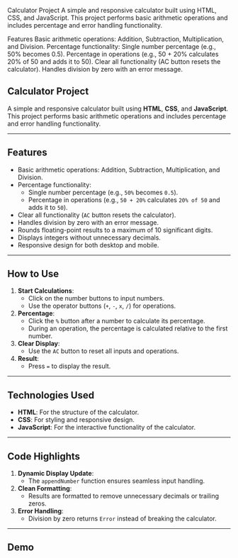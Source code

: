 Calculator Project
A simple and responsive calculator built using HTML, CSS, and JavaScript. This project performs basic arithmetic operations and includes percentage and error handling functionality.

Features
Basic arithmetic operations: Addition, Subtraction, Multiplication, and Division.
Percentage functionality:
Single number percentage (e.g., 50% becomes 0.5).
Percentage in operations (e.g., 50 + 20% calculates 20% of 50 and adds it to 50).
Clear all functionality (AC button resets the calculator).
Handles division by zero with an error message.
## Calculator Project

A simple and responsive calculator built using **HTML**, **CSS**, and **JavaScript**. This project performs basic arithmetic operations and includes percentage and error handling functionality.

---

## Features

- Basic arithmetic operations: Addition, Subtraction, Multiplication, and Division.
- Percentage functionality:
  - Single number percentage (e.g., `50%` becomes `0.5`).
  - Percentage in operations (e.g., `50 + 20%` calculates `20% of 50` and adds it to `50`).
- Clear all functionality (`AC` button resets the calculator).
- Handles division by zero with an error message.
- Rounds floating-point results to a maximum of 10 significant digits.
- Displays integers without unnecessary decimals.
- Responsive design for both desktop and mobile.

---

## How to Use

1. **Start Calculations**: 
   - Click on the number buttons to input numbers.
   - Use the operator buttons (`+`, `-`, `x`, `/`) for operations.
2. **Percentage**:
   - Click the `%` button after a number to calculate its percentage.
   - During an operation, the percentage is calculated relative to the first number.
3. **Clear Display**:
   - Use the `AC` button to reset all inputs and operations.
4. **Result**:
   - Press `=` to display the result.

---

## Technologies Used

- **HTML**: For the structure of the calculator.
- **CSS**: For styling and responsive design.
- **JavaScript**: For the interactive functionality of the calculator.

---

## Code Highlights

1. **Dynamic Display Update**:
   - The `appendNumber` function ensures seamless input handling.
2. **Clean Formatting**:
   - Results are formatted to remove unnecessary decimals or trailing zeros.
3. **Error Handling**:
   - Division by zero returns `Error` instead of breaking the calculator.

---

## Demo
